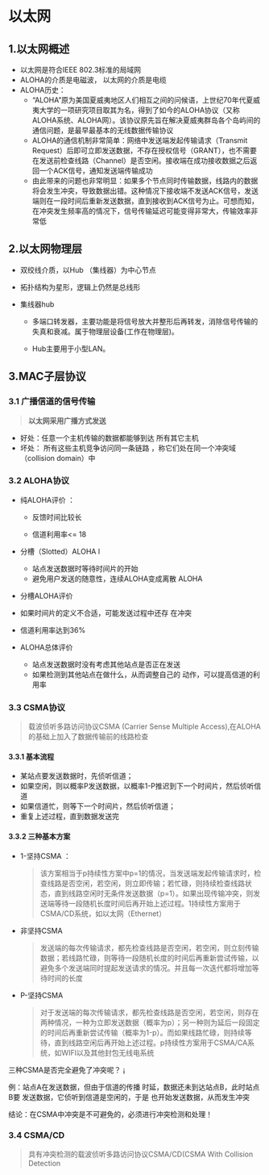 # 以太网



## 1.以太网概述

* 以太网是符合IEEE 802.3标准的局域网 
* ALOHA的介质是电磁波， 以太网的介质是电缆
* ALOHA历史：
  * “ALOHA”原为美国夏威夷地区人们相互之间的问候语，上世纪70年代夏威夷大学的一项研究项目取其为名，得到了如今的ALOHA协议（又称ALOHA系统、ALOHA网）。该协议原先旨在解决夏威夷群岛各个岛屿间的通信问题，是最早最基本的无线数据传输协议
  * ALOHA的通信机制非常简单：网络中发送端发起传输请求（Transmit Request）后即可立即发送数据，不存在授权信号（GRANT），也不需要在发送前检查线路（Channel）是否空闲。接收端在成功接收数据之后返回一个ACK信号，通知发送端传输成功
  * 由此带来的问题也非常明显：如果多个节点同时传输数据，线路内的数据将会发生冲突，导致数据出错。这种情况下接收端不发送ACK信号，发送端则在一段时间后重新发送数据，直到接收到ACK信号为止。可想而知，在冲突发生频率高的情况下，信号传输延迟可能变得非常大，传输效率非常低



## 2.以太网物理层

* 双绞线介质，以Hub （集线器）为中心节点
* 拓扑结构为星形，逻辑上仍然是总线形

* 集线器hub

  * 多端口转发器，主要功能是将信号放大并整形后再转发，消除信号传输的失真和衰减。属于物理层设备(工作在物理层)。

  * Hub主要用于小型LAN。



## 3.MAC子层协议

### 3.1 广播信道的信号传输

> **以太网采用广播方式发送**

* 好处：任意一个主机传输的数据都能够到达 所有其它主机 
*  坏处： 所有这些主机竞争访问同一条链路 ，称它们处在同一个冲突域（collision  domain）中

### 3.2 ALOHA协议

* 纯ALOHA评价 ：

  * 反馈时间比较长 

  * 信道利用率<= 18

* 分槽（Slotted）ALOHA l

  * 站点发送数据时等待时间片的开始 
  *  避免用户发送的随意性，连续ALOHA变成离散 ALOHA 

*  分槽ALOHA评价 

  *  如果时间片的定义不合适，可能发送过程中还存 在冲突 
  *  信道利用率达到36% 

* ALOHA总体评价 

  * 站点发送数据时没有考虑其他站点是否正在发送 
  * 如果检测到其他站点在做什么，从而调整自己的 动作，可以提高信道的利用率

### 3.3 CSMA协议

> 载波侦听多路访问协议CSMA (Carrier Sense Multiple Access),在ALOHA的基础上加入了数据传输前的线路检查

#### 3.3.1 基本流程

* 某站点要发送数据时，先侦听信道；
* 如果空闲，则以概率P发送数据，以概率1-P推迟到下一个时间片，然后侦听信道
* 如果信道忙，则等下一个时间片，然后侦听信道；
* 重复上述过程，直到数据发送完

#### 3.3.2 三种基本方案

* 1-坚持CSMA  ：

  > 该方案相当于p持续性方案中p=1的情况，当发送端发起传输请求时，检查线路是否空闲，若空闲，则立即传输；若忙碌，则持续检查线路状态，直到线路空闲时无条件发送数据（p=1）。如果出现传输冲突，则发送端等待一段随机长度时间后再开始上述过程。1持续性方案用于CSMA/CD系统，如以太网（Ethernet）

* 非坚持CSMA 

  > 发送端的每次传输请求，都先检查线路是否空闲，若空闲，则立刻传输数据；若线路忙碌，则等待一段随机长度的时间后再重新尝试传输，以避免多个发送端同时提起发送请求的情况。并且每一次迭代都将增加等待时间的长度

* P-坚持CSMA 

  > 对于发送端的每次传输请求，都先检查线路是否空闲，若空闲，则存在两种情况，一种为立即发送数据（概率为p）；另一种则为延后一段固定的时间后再重新尝试传输（概率为1-p）。而如果线路忙碌，则持续等待，直到线路空闲后再开始上述过程。p持续性方案用于CSMA/CA系统，如WIFI以及其他封包无线电系统


三种CSMA是否完全避免了冲突呢？ ¡

例：站点A在发送数据，但由于信道的传播 时延，数据还未到达站点B，此时站点B要 发送数据，它侦听到信道是空闲的，于是 也开始发送数据，从而发生冲突

结论：在CSMA中冲突是不可避免的，必须进行冲突检测和处理！



### 3.4 CSMA/CD

> 具有冲突检测的载波侦听多路访问协议CSMA/CD(CSMA With Collision Detection

